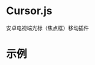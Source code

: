 Cursor.js
=========

安卓电视端光标（焦点框）移动插件

示例
=========

<div class="S-table" id="demo1" data-nth="0" data-focus=",,,">
	<div class="S-tr">
		<div class="S-td"></div>
		<div class="S-td"></div>
		<div class="S-td"></div>
		<div class="S-td"></div>
		<div class="S-td"></div>
	</div>
	<div class="S-tr">
		<div class="S-td"></div>
		<div class="S-td"></div>
		<div class="S-td"></div>
		<div class="S-td"></div>
		<div class="S-td"></div>
	</div>
</div>

<script>
  SNTV.Cursor();
</script>
